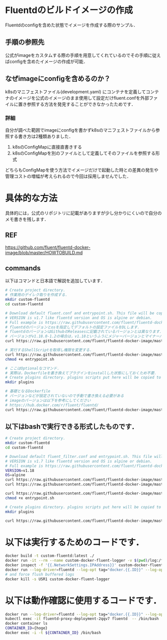 # Fluentdのビルドイメージの作成

Fluentdのconfigを含めた状態でイメージを作成する際のサンプル．

## 手順の参照先

公式がimageをカスタムする際の手順を用意してくれているのでその手順に従えばconfigを含めたイメージの作成が可能．

## なぜimageにconfigを含めるのか？

k8sのマニフェストファイル(development.yaml)
にコンテナを定義してコンテナのイメージを公式のイメージのまま使用して設定だけfluent.confを外部ファイルに置き参照する方法を発見することができなかったためです．

### 詳細

自分が調べた範囲でimageにconfigを書かずk8sのマニフェストファイルから参照する書き方は2種類ありました．

1. k8sのConfigMapに直接直書きする
1. k8sのConfigMapを別のファイルとして定義してそのファイルを参照する形式

どちらもConfigMapを使う方法でイメージだけで起動した時との差異の発生や管理コストの増幅が考えられるので今回は採用しませんでした．

# 具体的な方法

具体的には，公式のリポジトリに記載がありますが少し分かりにくいので自分のメモ書きを残します．

## REF

https://github.com/fluent/fluentd-docker-image/blob/master/HOWTOBUILD.md

## commands

以下はコマンドと日本語で解説を追加しています．

```bash
# Create project directory.
# 作業用のデイレク取りを作成する．
mkdir custom-fluentd
cd custom-fluentd

# Download default fluent.conf and entrypoint.sh. This file will be copied to the new image.
# VERSION is v1.7 like fluentd version and OS is alpine or debian.
# Full example is https://raw.githubusercontent.com/fluent/fluentd-docker-image/master/v1.10/debian/fluent.conf
# fluentdのバージョンとosを指定してデフォルトの設定ファイルをDLします．
# fluentdのバージョンはGithubのReleasesに記載されているバージョンとは異なります．
# バージョンがv1.18.0-1.2の場合は，v1.18というふうにメジャーバージョンとマイナーバージョンのみしているする形式
curl https://raw.githubusercontent.com/fluent/fluentd-docker-image/master/VERSION/OS/fluent.conf > fluent.conf

# 実行するShellScriptを取得し権限を変更する．
curl https://raw.githubusercontent.com/fluent/fluentd-docker-image/master/VERSION/OS/entrypoint.sh > entrypoint.sh
chmod +x entrypoint.sh

# ここはOptionalなコマンド．
# 実際は，Dockerfileを書き換えてプラグインをinstallした状態にしておくため不要．
# Create plugins directory. plugins scripts put here will be copied to the new image.
mkdir plugins

# 基礎となるDockerfile
# バージョンなどが設定されていないので手動で書き換える必要がある
# imageのバージョンは以下を参考にしてください
# https://hub.docker.com/r/fluent/fluentd/
curl https://raw.githubusercontent.com/fluent/fluentd-docker-image/master/Dockerfile.sample > Dockerfile
```

## 以下はbashで実行できる形式したものです．

```bash
# Create project directory.
mkdir custom-fluentd
cd custom-fluentd

# Download default fluent_filter.conf and entrypoint.sh. This file will be copied to the new image.
# VERSION is v1.7 like fluentd version and OS is alpine or debian.
# Full example is https://raw.githubusercontent.com/fluent/fluentd-docker-image/master/v1.10/debian/fluent.conf
VERSION=v1.18
OS=alpine
curl https://raw.githubusercontent.com/fluent/fluentd-docker-image/master/"${VERSION}"/"${OS}"/fluent_filter.conf > fluent_filter.conf
curl https://raw.githubusercontent.com/fluent/fluentd-docker-image/master/v1.18/alpine/fluent.conf > fluent_filter.conf

curl https://raw.githubusercontent.com/fluent/fluentd-docker-image/master/"${VERSION}"/"${OS}"/entrypoint.sh > entrypoint.sh
chmod +x entrypoint.sh

# Create plugins directory. plugins scripts put here will be copied to the new image.
mkdir plugins

curl https://raw.githubusercontent.com/fluent/fluentd-docker-image/master/Dockerfile.sample > Dockerfile
```

# 以下は実行するためのコードです．

```bash
docker build -t custom-fluentd:latest ./
docker run -it --rm --name custom-docker-fluent-logger -v $(pwd)/log:/fluentd/log custom-fluentd:latest
docker inspect -f '{{.NetworkSettings.IPAddress}}' custom-docker-fluent-logger
docker run --log-driver=fluentd --log-opt tag="docker.{{.ID}}" --log-opt fluentd-address=FLUENTD.ADD.RE.SS:24224 python:alpine echo Hello
# and force flush buffered logs
docker kill -s USR1 custom-docker-fluent-logger
```

# 以下は動作確認に使用するコードです．

```bash
docker run --log-driver=fluentd --log-opt tag="docker.{{.ID}}" --log-opt fluentd-address=172.17.0.2:24224 python:alpine echo Hello
kubectl exec -it fluentd-proxy-deployment-2qqv7 fluentd  -- /bin/bash
docker container ls
CONTAINER_ID={hoge}
docker exec -i -t ${CONTAINER_ID} /bin/bash
```
